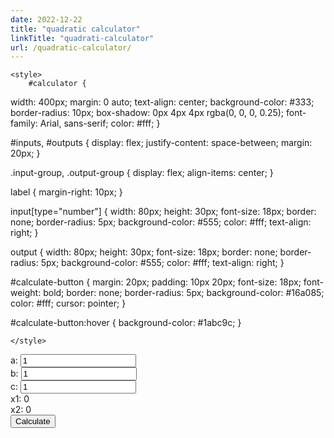 ```yaml
---
date: 2022-12-22
title: "quadratic calculator"
linkTitle: "quadrati-calculator"
url: /quadratic-calculator/
---
```


<html lang="en">
<head>
    <meta charset="UTF-8">
    <meta http-equiv="X-UA-Compatible" content="IE=edge">
    <meta name="viewport" content="width=device-width, initial-scale=1.0">
    <title>Quadratic Equation calculatro</title>

    <style>
        #calculator {
  width: 400px;
  margin: 0 auto;
  text-align: center;
  background-color: #333;
  border-radius: 10px;
  box-shadow: 0px 4px 4px rgba(0, 0, 0, 0.25);
  font-family: Arial, sans-serif;
  color: #fff;
}

#inputs,
#outputs {
  display: flex;
  justify-content: space-between;
  margin: 20px;
}

.input-group,
.output-group {
  display: flex;
  align-items: center;
}

label {
  margin-right: 10px;
}

input[type="number"] {
  width: 80px;
  height: 30px;
  font-size: 18px;
  border: none;
  border-radius: 5px;
  background-color: #555;
  color: #fff;
  text-align: right;
}

output {
  width: 80px;
  height: 30px;
  font-size: 18px;
  border: none;
  border-radius: 5px;
  background-color: #555;
  color: #fff;
  text-align: right;
}

#calculate-button {
  margin: 20px;
  padding: 10px 20px;
  font-size: 18px;
  font-weight: bold;
  border: none;
  border-radius: 5px;
  background-color: #16a085;
  color: #fff;
  cursor: pointer;
}

#calculate-button:hover {
  background-color: #1abc9c;
}


    </style>
</head>
<body>
    <div id="calculator">
        <div id="inputs">
          <div class="input-group">
            <label for="a">a:</label>
            <input type="number" id="a" value="1">
          </div>
          <div class="input-group">
            <label for="b">b:</label>
            <input type="number" id="b" value="1">
          </div>
          <div class="input-group">
            <label for="c">c:</label>
            <input type="number" id="c" value="1">
          </div>
        </div>
        <div id="outputs">
          <div class="output-group">
            <label for="x1">x1:</label>
            <output id="x1">0</output>
          </div>
          <div class="output-group">
            <label for="x2">x2:</label>
            <output id="x2">0</output>
          </div>
        </div>
        <button id="calculate-button" onclick="calculate()">Calculate</button>
      </div>
   <script>
    function calculate() {
  const a = document.querySelector("#a").value;
  const b = document.querySelector("#b").value;
  const c = document.querySelector("#c").value;

  const x1 = (-b + Math.sqrt(b*b - 4*a*c)) / (2*a);
  const x2 = (-b - Math.sqrt(b*b - 4*a*c)) / (2*a);
  document.querySelector("#x1").value = x1;
  document.querySelector("#x2").value = x2;
  
}

   </script>      
</body>
</html>